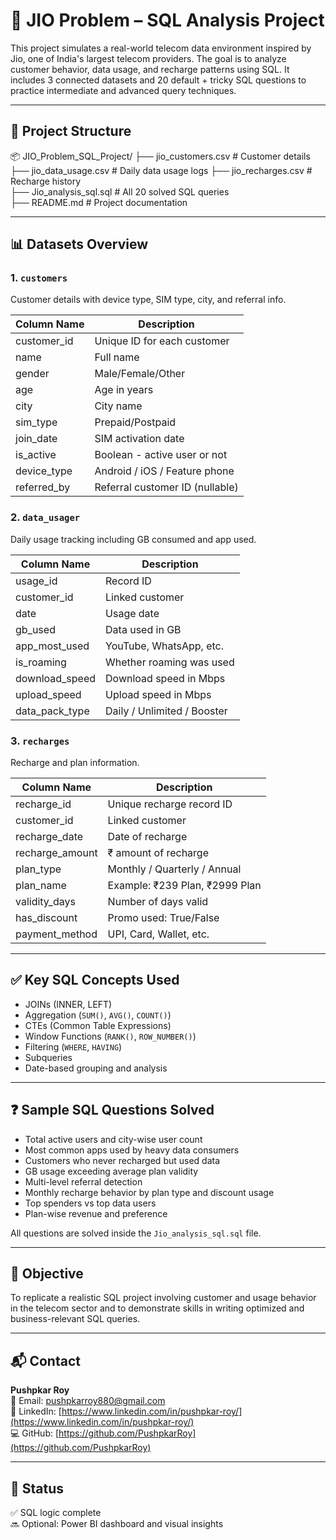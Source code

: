 # 📡 JIO Problem – SQL Analysis Project

This project simulates a real-world telecom data environment inspired by Jio, one of India's largest telecom providers. The goal is to analyze customer behavior, data usage, and recharge patterns using SQL. It includes 3 connected datasets and 20 default + tricky SQL questions to practice intermediate and advanced query techniques.

---

## 📁 Project Structure

📦 JIO_Problem_SQL_Project/
├── jio_customers.csv # Customer details
├── jio_data_usage.csv # Daily data usage logs
├── jio_recharges.csv # Recharge history  
├── Jio_analysis_sql.sql # All 20 solved SQL queries   
├── README.md # Project documentation


 
---

## 📊 Datasets Overview

### 1. `customers`
Customer details with device type, SIM type, city, and referral info.  

| Column Name   | Description                      |
|---------------|----------------------------------|
| customer_id   | Unique ID for each customer      |
| name          | Full name                        |
| gender        | Male/Female/Other                |
| age           | Age in years                     |
| city          | City name                        |
| sim_type      | Prepaid/Postpaid                 |
| join_date     | SIM activation date              |
| is_active     | Boolean - active user or not     |
| device_type   | Android / iOS / Feature phone    |
| referred_by   | Referral customer ID (nullable)  |

### 2. `data_usager`
Daily usage tracking including GB consumed and app used.

| Column Name   | Description                       |
|----------------|-----------------------------------|
| usage_id       | Record ID                         |
| customer_id    | Linked customer                   |
| date           | Usage date                        |
| gb_used        | Data used in GB                   |
| app_most_used  | YouTube, WhatsApp, etc.           |
| is_roaming     | Whether roaming was used          |
| download_speed | Download speed in Mbps            |
| upload_speed   | Upload speed in Mbps              |
| data_pack_type | Daily / Unlimited / Booster       |

### 3. `recharges`
Recharge and plan information.

| Column Name     | Description                     |
|------------------|---------------------------------|
| recharge_id      | Unique recharge record ID       |
| customer_id      | Linked customer                 |
| recharge_date    | Date of recharge                |
| recharge_amount  | ₹ amount of recharge            |
| plan_type        | Monthly / Quarterly / Annual    |
| plan_name        | Example: ₹239 Plan, ₹2999 Plan  |
| validity_days    | Number of days valid            |
| has_discount     | Promo used: True/False          |
| payment_method   | UPI, Card, Wallet, etc.         |

---

## ✅ Key SQL Concepts Used

- JOINs (INNER, LEFT)
- Aggregation (`SUM()`, `AVG()`, `COUNT()`)
- CTEs (Common Table Expressions)
- Window Functions (`RANK()`, `ROW_NUMBER()`)
- Filtering (`WHERE`, `HAVING`)
- Subqueries
- Date-based grouping and analysis

---

## ❓ Sample SQL Questions Solved

- Total active users and city-wise user count
- Most common apps used by heavy data consumers
- Customers who never recharged but used data
- GB usage exceeding average plan validity
- Multi-level referral detection
- Monthly recharge behavior by plan type and discount usage
- Top spenders vs top data users
- Plan-wise revenue and preference

All questions are solved inside the `Jio_analysis_sql.sql` file.

---

## 📌 Objective

To replicate a realistic SQL project involving customer and usage behavior in the telecom sector and to demonstrate skills in writing optimized and business-relevant SQL queries.

---

## 📬 Contact

**Pushpkar Roy**  
📧 Email: [pushpkarroy880@gmail.com](mailto:pushpkarroy880@gmail.com)  
🔗 LinkedIn: [https://www.linkedin.com/in/pushpkar-roy/](https://www.linkedin.com/in/pushpkar-roy/)  
💻 GitHub: [https://github.com/PushpkarRoy](https://github.com/PushpkarRoy)

---

## 🏁 Status

✅ SQL logic complete  
🔜 Optional: Power BI dashboard and visual insights


